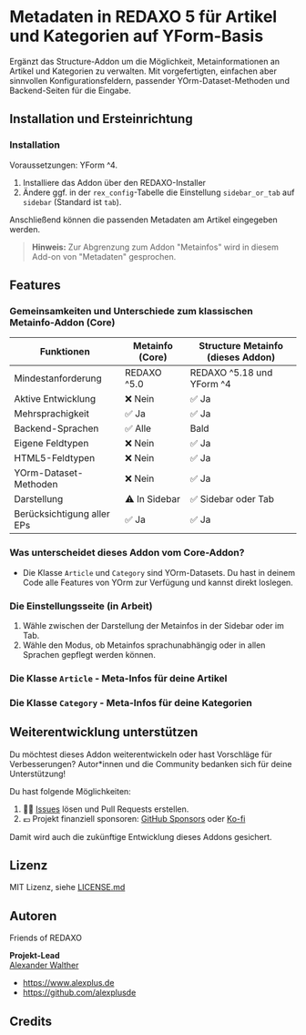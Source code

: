 # Metadaten in REDAXO 5 für Artikel und Kategorien auf YForm-Basis

Ergänzt das Structure-Addon um die Möglichkeit, Metainformationen an Artikel und Kategorien zu verwalten. Mit vorgefertigten, einfachen aber sinnvollen Konfigurationsfeldern, passender YOrm-Dataset-Methoden und Backend-Seiten für die Eingabe.

## Installation und Ersteinrichtung

### Installation

Voraussetzungen: YForm ^4.

1. Installiere das Addon über den REDAXO-Installer
2. Ändere ggf. in der `rex_config`-Tabelle die Einstellung `sidebar_or_tab` auf `sidebar` (Standard ist `tab`).

Anschließend können die passenden Metadaten am Artikel eingegeben werden.

> **Hinweis:** Zur Abgrenzung zum Addon "Metainfos" wird in diesem Add-on von "Metadaten" gesprochen.

## Features

### Gemeinsamkeiten und Unterschiede zum klassischen Metainfo-Addon (Core)

| Funktionen                 | Metainfo (Core)       | Structure Metainfo (dieses Addon) |
|----------------------------|-----------------------|-----------------------------------|
| Mindestanforderung         | REDAXO ^5.0           | REDAXO ^5.18 und YForm ^4         |
| Aktive Entwicklung         | ❌ Nein               | ✅ Ja                            |
| Mehrsprachigkeit           | ✅ Ja                 | ✅ Ja                            |
| Backend-Sprachen           | ✅ Alle               | Bald                             |
| Eigene Feldtypen           | ❌ Nein               | ✅ Ja                            |
| HTML5-Feldtypen            | ❌ Nein               | ✅ Ja                            |
| YOrm-Dataset-Methoden      | ❌ Nein               | ✅ Ja                            |
| Darstellung                | ⚠️ In Sidebar         | ✅ Sidebar oder Tab              |
| Berücksichtigung aller EPs | ✅ Ja                 | ✅ Ja                            |

### Was unterscheidet dieses Addon vom Core-Addon?

- Die Klasse `Article` und `Category` sind YOrm-Datasets. Du hast in deinem Code alle Features von YOrm zur Verfügung und kannst direkt loslegen.

### Die Einstellungsseite (in Arbeit)

1. Wähle zwischen der Darstellung der Metainfos in der Sidebar oder im Tab.
2. Wähle den Modus, ob Metainfos sprachunabhängig oder in allen Sprachen gepflegt werden können.

### Die Klasse `Article` - Meta-Infos für deine Artikel

### Die Klasse `Category` - Meta-Infos für deine Kategorien

## Weiterentwicklung unterstützen

Du möchtest dieses Addon weiterentwickeln oder hast Vorschläge für Verbesserungen? Autor*innen und die Community bedanken sich für deine Unterstützung!

Du hast folgende Möglichkeiten:

1. 🙏🏻 [Issues](https://github.com/alexplusde/structure_metainfo/issues) lösen und Pull Requests erstellen.
2. 💶 Projekt finanziell sponsoren: [GitHub Sponsors](https://github.com/alxndr-w) oder [Ko-fi](https://ko-fi.com/alxndr-w)

Damit wird auch die zukünftige Entwicklung dieses Addons gesichert.

## Lizenz

MIT Lizenz, siehe [LICENSE.md](https://github.com/alexplusde/dummy/blob/master/LICENSE.md)  

## Autoren

Friends of REDAXO

**Projekt-Lead**  
[Alexander Walther](https://github.com/alxndr-w)

- <https://www.alexplus.de>  
- <https://github.com/alexplusde>

## Credits
